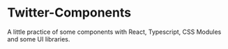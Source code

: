 # Twitter-Components
A little practice of some components with React, Typescript, CSS Modules and some UI libraries.
